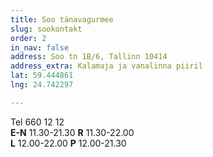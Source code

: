 ```yaml
---
title: Soo tänavagurmee
slug: sookontakt
order: 2
in_nav: false
address: Soo tn 1B/6, Tallinn 10414
address_extra: Kalamaja ja vanalinna piiril
lat: 59.444861
lng: 24.742297

---
```

Tel 660 12 12  
**E-N** 11.30-21.30 **R** 11.30-22.00  
**L** 12.00-22.00 **P** 12.00-21.30